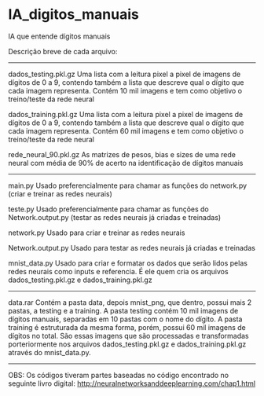 # IA_digitos_manuais
IA que entende dígitos manuais

Descrição breve de cada arquivo:

--------------------------------------------------------------------------------------------------

dados_testing.pkl.gz
Uma lista com a leitura pixel a pixel de imagens de dígitos de 0 a 9, contendo também a lista 
que descreve qual o dígito que cada imagem representa. Contém 10 mil imagens e tem como objetivo
o treino/teste da rede neural

dados_training.pkl.gz
Uma lista com a leitura pixel a pixel de imagens de dígitos de 0 a 9, contendo também a lista 
que descreve qual o dígito que cada imagem representa. Contém 60 mil imagens e tem como objetivo
o treino/teste da rede neural

rede_neural_90.pkl.gz
As matrizes de pesos, bias e sizes de uma rede neural com média de 90% de acerto na identificação
de dígitos manuais

--------------------------------------------------------------------------------------------------

main.py
Usado preferencialmente para chamar as funções do network.py (criar e treinar as redes neurais)

teste.py
Usado preferencialmente para chamar as funções do Network.output.py (testar as redes neurais já criadas e treinadas)

network.py
Usado para criar e treinar as redes neurais

Network.output.py
Usado para testar as redes neurais já criadas e treinadas

mnist_data.py
Usado para criar e formatar os dados que serão lidos pelas redes neurais como inputs e referencia. É ele quem cria os arquivos
dados_testing.pkl.gz e dados_training.pkl.gz

--------------------------------------------------------------------------------------------------

data.rar
Contém a pasta data, depois mnist_png, que dentro, possui mais 2 pastas, a testing e a training. A pasta testing
contém 10 mil imagens de dígitos manuais, separadas em 10 pastas com o nome do dígito. A pasta
training é estruturada da mesma forma, porém, possui 60 mil imagens de dígitos no total. São essas imagens que
são processadas e transformadas porteriormente nos arquivos dados_testing.pkl.gz e dados_training.pkl.gz através
do mnist_data.py.

--------------------------------------------------------------------------------------------------

OBS: Os códigos tiveram partes baseadas no código encontrado no seguinte livro digital: http://neuralnetworksanddeeplearning.com/chap1.html
